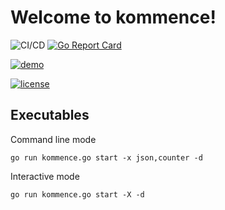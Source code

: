 

# Welcome to kommence! 

![CI/CD](https://github.com/AntoineToussaint/kommence/actions/workflows/ci.yml/badge.svg) [![Go Report Card](https://goreportcard.com/badge/github.com/AntoineToussaint/kommence)](https://goreportcard.com/report/github.com/AntoineToussaint/kommence)

[![demo](https://asciinema.org/a/vE0I9uTRoXdij7krp8QyAPnHv.svg)](https://asciinema.org/a/vE0I9uTRoXdij7krp8QyAPnHv?autoplay=1)

[![license](http://img.shields.io/badge/license-Apache-blue.svg)](https://raw.githubusercontent.com/AntoineToussaint/kommence/main/LICENSE)

## Executables

Command line mode

```shell
go run kommence.go start -x json,counter -d
```

Interactive mode

```shell
go run kommence.go start -X -d
```
